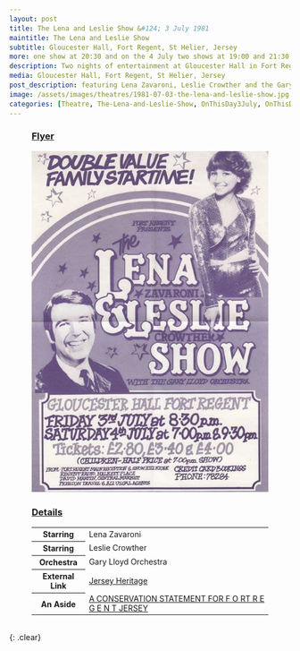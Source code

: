 ```yaml
---
layout: post
title: The Lena and Leslie Show &#124; 3 July 1981
maintitle: The Lena and Leslie Show
subtitle: Gloucester Hall, Fort Regent, St Helier, Jersey
more: one show at 20:30 and on the 4 July two shows at 19:00 and 21:30
description: Two nights of entertainment at Gloucester Hall in Fort Regent featuring the Lena and Leslie Show, with performances by Lena Zavaroni, Leslie Crowther and the Gary Lloyd Orchestra.
media: Gloucester Hall, Fort Regent, St Helier, Jersey
post_description: featuring Lena Zavaroni, Leslie Crowther and the Gary Lloyd Orchestra.
image: /assets/images/theatres/1981-07-03-the-lena-and-leslie-show.jpg
categories: [Theatre, The-Lena-and-Leslie-Show, OnThisDay3July, OnThisDay4July]
---
```


<figure class="fig1">
<figcaption>
<h3 id="flyer"><a href="flyer">Flyer</a></h3>
</figcaption>
<a href="/assets/images/theatres/1981-07-03-the-lena-and-leslie-show.jpg"><img src="/assets/images/theatres/1981-07-03-the-lena-and-leslie-show.jpg" class="full-width zoom-in"></a>
</figure>

<figure class="fig2">
<figcaption>
<h3 id="details"><a href="details">Details</a></h3>
</figcaption>
<table>
<tr><th>Starring</th><td>Lena Zavaroni</td></tr>
<tr><th>Starring</th><td>Leslie Crowther</td></tr>
<tr><th>Orchestra</th><td>Gary Lloyd Orchestra</td></tr>
<tr><th>External Link</th><td><a href="https://catalogue.jerseyheritage.org/collection/Details/archive/110302880">Jersey Heritage</a></td></tr>
<tr><th>An Aside</th><td><a href="https://www.gov.je/SiteCollectionDocuments/Government%20and%20administration/R%20Fort%20Regent%20Conservation%20Study%2020061001%20PH.pdf">A CONSERVATION STATEMENT FOR F O RT R E G E N T JERSEY</a></td></tr>
</table>
</figure>

<br />{: .clear}

